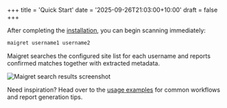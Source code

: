 +++
title = 'Quick Start'
date = '2025-09-26T21:03:00+10:00'
draft = false
+++

After completing the [installation](/docs/installation), you can begin scanning immediately:

```bash
maigret username1 username2
```

Maigret searches the configured site list for each username and reports confirmed matches together with extracted metadata.

![Maigret search results screenshot](/images/maigret_screenshot.png "Search results in the terminal")

Need inspiration? Head over to the [usage examples](/docs/usage-examples) for common workflows and report generation tips.

